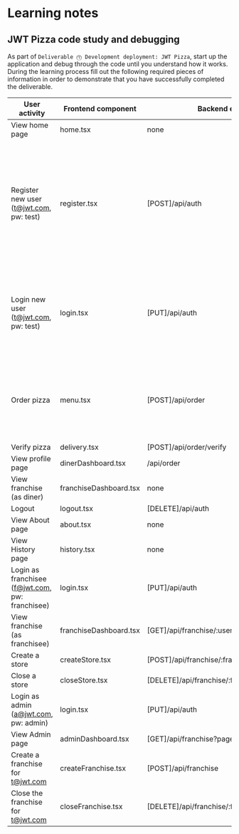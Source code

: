 # Learning notes

## JWT Pizza code study and debugging

As part of `Deliverable ⓵ Development deployment: JWT Pizza`, start up the application and debug through the code until you understand how it works. During the learning process fill out the following required pieces of information in order to demonstrate that you have successfully completed the deliverable.

| User activity                                       | Frontend component     | Backend endpoints                                  | Database SQL                                                                                                             |
| --------------------------------------------------- |------------------------|----------------------------------------------------|--------------------------------------------------------------------------------------------------------------------------|
| View home page                                      | home.tsx               | none                                               | none                                                                                                                     |
| Register new user<br/>(t@jwt.com, pw: test)         | register.tsx           | [POST]/api/auth                                    | INSERT INTO user (name, email, password) VALUES (?, ?, ?) INSERT INTO userRole (userId, role, objectId) VALUES (?, ?, ?) |
| Login new user<br/>(t@jwt.com, pw: test)            | login.tsx              | [PUT]/api/auth                                     | INSERT INTO auth (token, userId) VALUES (?, ?) ON DUPLICATE KEY UPDATE token=token                                       | 
| Order pizza                                         | menu.tsx               | [POST]/api/order                                   | INSERT INTO orderItem (orderId, menuId, description, price) VALUES (?, ?, ?, ?)                                          |
| Verify pizza                                        | delivery.tsx           | [POST]/api/order/verify                            |                                                                                                                          |
| View profile page                                   | dinerDashboard.tsx     | /api/order                                         |                                                                                                                          |
| View franchise<br/>(as diner)                       | franchiseDashboard.tsx | none                                               | none                                                                                                                     |
| Logout                                              | logout.tsx             | [DELETE]/api/auth                                  |                                                                                                                          |
| View About page                                     | about.tsx              | none                                               | none                                                                                                                     |
| View History page                                   | history.tsx            | none                                               | none                                                                                                                     |
| Login as franchisee<br/>(f@jwt.com, pw: franchisee) | login.tsx              | [PUT]/api/auth                                     |                                                                                                                          |
| View franchise<br/>(as franchisee)                  | franchiseDashboard.tsx | [GET]/api/franchise/:userId                        |                                                                                                                          |
| Create a store                                      | createStore.tsx        | [POST]/api/franchise/:franchiseId/store            |                                                                                                                          |
| Close a store                                       | closeStore.tsx         | [DELETE]/api/franchise/:franchiseId/store/:storeId |                                                                                                                          |
| Login as admin<br/>(a@jwt.com, pw: admin)           | login.tsx              | [PUT]/api/auth                                     |                                                                                                                          |
| View Admin page                                     | adminDashboard.tsx     | [GET]/api/franchise?page=0&limit=10&name=*         |                                                                                                                          |
| Create a franchise for t@jwt.com                    | createFranchise.tsx    | [POST]/api/franchise                               |                                                                                                                          |
| Close the franchise for t@jwt.com                   | closeFranchise.tsx     | [DELETE]/api/franchise/:franchiseId                |                                                                                                                          |

